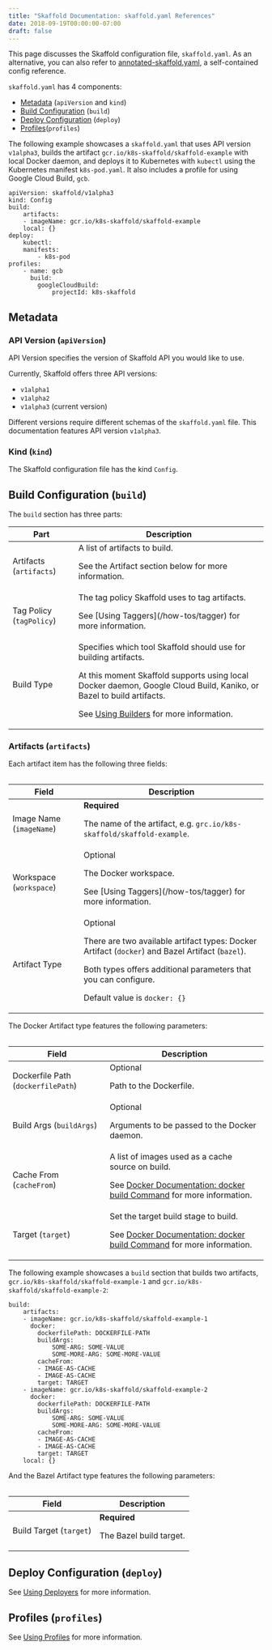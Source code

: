 ```yaml
---
title: "Skaffold Documentation: skaffold.yaml References"
date: 2018-09-19T00:00:00-07:00
draft: false
---
```


This page discusses the Skaffold configuration file, `skaffold.yaml`.
As an alternative, you can also refer to [annotated-skaffold.yaml](https://github.com/GoogleContainerTools/skaffold/blob/master/examples/annotated-skaffold.yaml), a self-contained config reference. 

`skaffold.yaml` has 4 components:

* [Metadata](#metadata) (`apiVersion` and `kind`)
* [Build Configuration](#build-configuration-build) (`build`)
* [Deploy Configuration](#deploy-configuration-deploy) (`deploy`)
* [Profiles](#profiles-`profiles`)(`profiles`)

The following example showcases a `skaffold.yaml` that uses API version
`v1alpha3`, builds the artifact `gcr.io/k8s-skaffold/skaffold-example`
with local Docker daemon, and deploys it to Kubernetes with `kubectl`
using the Kubernetes manifest `k8s-pod.yaml`. It also includes a profile
for using Google Cloud Build, `gcb`.

```
apiVersion: skaffold/v1alpha3
kind: Config
build:
    artifacts:
    - imageName: gcr.io/k8s-skaffold/skaffold-example
    local: {}
deploy:
    kubectl:
    manifests:
        - k8s-pod
profiles:
    - name: gcb
      build:
        googleCloudBuild:
            projectId: k8s-skaffold
```
## Metadata 
### API Version (`apiVersion`)

API Version specifies the version of Skaffold API you would like to use.

Currently, Skaffold offers three API versions:

* `v1alpha1`
* `v1alpha2`
* `v1alpha3` (current version)

Different versions require different schemas of the `skaffold.yaml` file.
This documentation features API version `v1alpha3`.

### Kind (`kind`)

The Skaffold configuration file has the kind `Config`.

## Build Configuration (`build`)

The `build` section has three parts:

<table>
    <thead>
        <tr>
            <th>Part</th>
            <th>Description</th>
        </tr>
    </thead>
    <tbody>
        <tr>
            <td>Artifacts (<code>artifacts</code>)</td>
            <td>
                A list of artifacts to build.
                <p>See the Artifact section below for more information.</p>
            </td>
        </tr>
        <tr>
            <td>Tag Policy (<code>tagPolicy</code>)</td>
            <td>
                The tag policy Skaffold uses to tag artifacts.
                <p>See [Using Taggers](/how-tos/tagger) for more information.</p>
            </td>
        </tr>
        <tr>
            <td>Build Type</td>
            <td>
                Specifies which tool Skaffold should use for building artifacts.
                <p>At this moment Skaffold supports using local Docker daemon, Google Cloud Build, Kaniko, or Bazel to build artifacts.</p>
                <p>See <a href="/how-tos/builders">Using Builders</a> for more information.</p>
            </td>
        </tr>
    </tbody>
<table>

### Artifacts (`artifacts`)

Each artifact item has the following three fields:

<table>
    <thead>
        <tr>
            <th>Field</th>
            <th>Description</th>
        </tr>
    </thead>
    <tbody>
        <tr>
            <td>Image Name (<code>imageName</code>)</td>
            <td>
                <b>Required</b>
                <p>The name of the artifact, e.g. <code>grc.io/k8s-skaffold/skaffold-example</code>.</p>
            </td>
        </tr>
        <tr>
            <td>Workspace (<code>workspace</code>)</td>
            <td>
                Optional
                <p>The Docker workspace.</p>
                <p>See [Using Taggers](/how-tos/tagger) for more information.</p>
            </td>
        </tr>
        <tr>
            <td>Artifact Type</td>
            <td>
                Optional
                <p>There are two available artifact types: Docker Artifact (<code>docker</code>) and Bazel Artifact (<code>bazel</code>).</p>
                <p>Both types offers additional parameters that you can configure.</p>
                <p>Default value is <code>docker: {}</code></p>
            </td>
        </tr>
    </tbody>
<table>

The Docker Artifact type features the following parameters:

<table>
    <thead>
        <tr>
            <th>Field</th>
            <th>Description</th>
        </tr>
    </thead>
    <tbody>
        <tr>
            <td>Dockerfile Path (<code>dockerfilePath</code>)</td>
            <td>
                Optional
                <p>Path to the Dockerfile.</p>
            </td>
        </tr>
        <tr>
            <td>Build Args (<code>buildArgs</code>)</td>
            <td>
                Optional
                <p>Arguments to be passed to the Docker daemon.</p>
            </td>
        </tr>
        <tr>
            <td>Cache From (<code>cacheFrom</code>)</td>
            <td>
                A list of images used as a cache source on build.
                <p>See <a href="https://docs.docker.com/edge/engine/reference/commandline/build/">Docker Documentation: docker build Command</a> for more information.</p>
            </td>
        </tr>
        <tr>
            <td>Target (<code>target</code>)</td>
            <td>
                Set the target build stage to build.
                <p>See <a href="https://docs.docker.com/edge/engine/reference/commandline/build/">Docker Documentation: docker build Command</a> for more information.</p>
            </td>
        </tr>
    </tbody>
<table>

The following example showcases a `build` section that builds two artifacts,
`gcr.io/k8s-skaffold/skaffold-example-1` and `gcr.io/k8s-skaffold/skaffold-example-2`:

```
build:
    artifacts:
    - imageName: gcr.io/k8s-skaffold/skaffold-example-1
      docker:
        dockerfilePath: DOCKERFILE-PATH
        buildArgs:
            SOME-ARG: SOME-VALUE
            SOME-MORE-ARG: SOME-MORE-VALUE
        cacheFrom:
        - IMAGE-AS-CACHE
        - IMAGE-AS-CACHE
        target: TARGET
    - imageName: gcr.io/k8s-skaffold/skaffold-example-2
      docker:
        dockerfilePath: DOCKERFILE-PATH
        buildArgs:
            SOME-ARG: SOME-VALUE
            SOME-MORE-ARG: SOME-MORE-VALUE
        cacheFrom:
        - IMAGE-AS-CACHE
        - IMAGE-AS-CACHE
        target: TARGET
    local: {}
```

And the Bazel Artifact type features the following parameters:

<table>
    <thead>
        <tr>
            <th>Field</th>
            <th>Description</th>
        </tr>
    </thead>
    <tbody>
        <tr>
            <td>Build Target (<code>target</code>)</td>
            <td>
                <b>Required</b>
                <p>The Bazel build target.</p>
            </td>
        </tr>
    </tbody>
<table>

## Deploy Configuration (`deploy`)

See [Using Deployers](/how-tos/deployers) for more information.

## Profiles (`profiles`)

See [Using Profiles](/how-tos/profiles) for more information.
